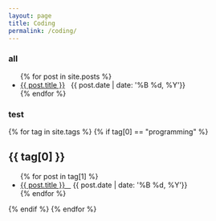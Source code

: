 ```yaml
---
layout: page
title: Coding
permalink: /coding/
---
```


<h3>all</h3>
<ul>  
	{% for post in site.posts %}
	 <li> 
    	<a href="{{ post.url }}">{{ post.title }}</a>&nbsp;&nbsp;&nbsp;{{ post.date | date: '%B %d, %Y'}}    
	 </li> 
	 {% endfor %} 
</ul>

<h3>test</h3>
{% for tag in site.tags %}  
	{% if tag[0] == "programming" %}
	<h2> {{ tag[0] }} </h2>
	<ul>    
		{% for post in tag[1] %}
		<li>
			<a href="{{ post.url }}">{{ post.title }}&nbsp;&nbsp;&nbsp;</a>
			{{ post.date | date: '%B %d, %Y'}} 
		</li> 
		{% endfor %}  
	</ul>    
	{% endif %}
{% endfor %}






